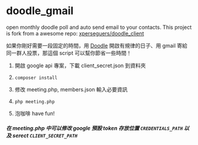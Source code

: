 # doodle_gmail
open monthly doodle poll and auto send email to your contacts. This project is fork from a awesome repo: [xperseguers/doodle_client](https://github.com/xperseguers/doodle_client)

如果你剛好需要一段固定的時間，用 [Doodle](http://doodle.com) 開啟有規律的日子、用 gmail 寄給同一群人投票，那這個 script 可以幫你節省一些時間！


1. 開啟 google api 專案，下載 client_secret.json 到資料夾

2. `composer install`

3. 修改 meeting.php, members.json 輸入必要資訊

4. `php meeting.php`

5. 泡咖啡 have fun!


##### 在 meeting.php 中可以修改 google 預設 token 存放位置 `CREDENTIALS_PATH` 以及 serect `CLIENT_SECRET_PATH`
